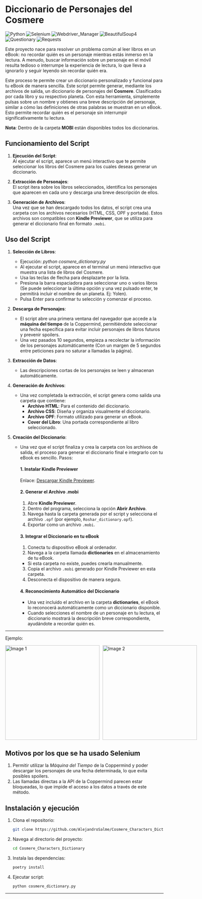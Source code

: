 # Diccionario de Personajes del Cosmere

![Python](https://img.shields.io/badge/Python-3.9-purple.svg) ![Selenium](https://img.shields.io/badge/Selenium-4.11.2-green.svg) ![Webdriver_Manager](https://img.shields.io/badge/Webdriver_Manager-3.8.6-blue.svg) ![BeautifulSoup4](https://img.shields.io/badge/BeautifulSoup4-4.12.2-yellow.svg) ![Questionary](https://img.shields.io/badge/Questionary-1.10.0-orange.svg) ![Requests](https://img.shields.io/badge/Requests-2.31.0-red.svg)

Este proyecto nace para resolver un problema común al leer libros en un eBook: no recordar quién es un personaje mientras estás inmerso en la lectura. A menudo, buscar información sobre un personaje en el móvil resulta tedioso o interrumpe la experiencia de lectura, lo que lleva a ignorarlo y seguir leyendo sin recordar quién era.

Este proceso te permite crear un diccionario personalizado y funcional para tu eBook de manera sencilla.
Este script permite generar, mediante los archivos de salida, un diccionario de personajes del **Cosmere**. Clasificados por cada libro y su respectivo planeta. Con esta herramienta, simplemente pulsas sobre un nombre y obtienes una breve descripción del personaje, similar a cómo las definiciones de otras palabras se muestran en un eBook. Esto permite recordar quién es el personaje sin interrumpir significativamente tu lectura.

**Nota**: Dentro de la carpeta **MOBI** están disponibles todos los diccionarios.

## Funcionamiento del Script

1. **Ejecución del Script**:  
   Al ejecutar el script, aparece un menú interactivo que te permite seleccionar los libros del Cosmere para los cuales deseas generar un diccionario.

2. **Extracción de Personajes**:  
   El script itera sobre los libros seleccionados, identifica los personajes que aparecen en cada uno y descarga una breve descripción de ellos.

3. **Generación de Archivos**:  
   Una vez que se han descargado todos los datos, el script crea una carpeta con los archivos necesarios (HTML, CSS, OPF y portada). Estos archivos son compatibles con **Kindle Previewer**, que se utiliza para generar el diccionario final en formato `.mobi`.

## Uso del Script

1. **Selección de Libros**:

   - Ejecución: _python cosmere_dictionary.py_
   - Al ejecutar el script, aparece en el terminal un menú interactivo que muestra una lista de libros del Cosmere.
   - Usa las teclas de flecha para desplazarte por la lista.
   - Presiona la barra espaciadora para seleccionar uno o varios libros (Se puede seleccionar la última opción y una vez pulsado enter, te permitirá incluir el nombre de un planeta. Ej: Yolen).
   - Pulsa Enter para confirmar tu selección y comenzar el proceso.

2. **Descarga de Personajes**:

   - El script abre una primera ventana del navegador que accede a la **máquina del tiempo** de la Coppermind, permitiéndote seleccionar una fecha específica para evitar incluir personajes de libros futuros y prevenir spoilers.
   - Una vez pasados 10 segundos, empieza a recolectar la información de los personajes automáticamente (Con un margen de 5 segundos entre peticiones para no saturar a llamadas la página).

3. **Extracción de Datos**:

   - Las descripciones cortas de los personajes se leen y almacenan automáticamente.

4. **Generación de Archivos**:

   - Una vez completada la extracción, el script genera como salida una carpeta que contiene:
     - **Archivo HTML**: Para el contenido del diccionario.
     - **Archivo CSS**: Diseña y organiza visualmente el diccionario.
     - **Archivo OPF**: Formato utilizado para generar un eBook.
     - **Cover del Libro**: Una portada correspondiente al libro seleccionado.

5. **Creación del Diccionario**:

   - Una vez que el script finaliza y crea la carpeta con los archivos de salida, el proceso para generar el diccionario final e integrarlo con tu eBook es sencillo. Pasos:

     #### 1. Instalar Kindle Previewer

     Enlace: [Descargar Kindle Previewer](hhttps://kdp.amazon.com/es_ES/help/topic/G202131170).

     #### 2. Generar el Archivo .mobi

     1. Abre **Kindle Previewer**.
     2. Dentro del programa, selecciona la opción **Abrir Archivo**.
     3. Navega hasta la carpeta generada por el script y selecciona el archivo `.opf` (por ejemplo, `Roshar_dictionary.opf`).
     4. Exportar como un archivo `.mobi`.

     #### 3. Integrar el Diccionario en tu eBook

     1. Conecta tu dispositivo eBook al ordenador.
     2. Navega a la carpeta llamada **dictionaries** en el almacenamiento de tu eBook.

     - Si esta carpeta no existe, puedes crearla manualmente.

     3. Copia el archivo `.mobi` generado por Kindle Previewer en esta carpeta.
     4. Desconecta el dispositivo de manera segura.

     #### 4. Reconocimiento Automático del Diccionario

     - Una vez incluido el archivo en la carpeta **dictionaries**, el eBook lo reconocerá automáticamente como un diccionario disponible.
     - Cuando selecciones el nombre de un personaje en tu lectura, el diccionario mostrará la descripción breve correspondiente, ayudándote a recordar quién es.

---

Ejemplo:

<div style="display: flex; justify-content: space-between;">
  <img src="images/sadge_adolin.jpg" alt="Image 1" width="300" style="margin-right: 10px;"/>
  <img src="images/capo_adolin.jpg" alt="Image 2" width="300"/>
</div>

## Motivos por los que se ha usado Selenium

1. Permitir utilizar la _Máquina del Tiempo_ de la Coppermind y poder descargar los personajes de una fecha determinada, lo que evita posibles spoilers.
2. Las llamadas directas a la API de la Coppermind parecen estar bloqueadas, lo que impide el acceso a los datos a través de este método.

## Instalación y ejecución

1. Clona el repositorio:

   ```bash
   git clone https://github.com/AlejandroSalme/Cosmere_Characters_Dictionary
   ```

2. Navega al directorio del proyecto:

   ```bash
   cd Cosmere_Characters_Dictionary
   ```

3. Instala las dependencias:

   ```bash
   poetry install
   ```

4. Ejecutar script:
   ```bash
   python cosmere_dictionary.py
   ```

---

